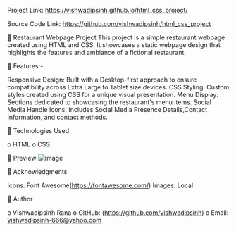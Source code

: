 Project Link: https://vishwadipsinh.github.io/html_css_project/

Source Code Link: https://github.com/vishwadipsinh/html_css_project

	Restaurant Webpage Project
This project is a simple restaurant webpage created using HTML and CSS. It showcases a static webpage design that highlights the features and ambiance of a fictional restaurant.

	Features:-

Responsive Design: Built with a Desktop-first approach to ensure compatibility across Extra Large to Tablet size devices.
CSS Styling: Custom styles created using CSS for a unique visual presentation.
Menu Display: Sections dedicated to showcasing the restaurant's menu items.
Social Media Handle Icons: Includes Social Media Presence Details,Contact Information, and contact methods.

	Technologies Used

o	HTML
o	CSS

	Preview
 ![image](https://github.com/vishwadipsinh/html_css_project/assets/154629096/a6e30358-81a1-4338-a664-a9e98f7da375)


	Acknowledgments

Icons: Font Awesome(https://fontawesome.com/)
Images: Local

	Author

o	Vishwadipsinh Rana
o	GitHub: (https://github.com/vishwadipsinh)
o	Email: vishwadipsinh-666@yahoo.com
